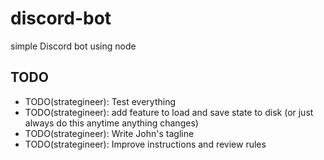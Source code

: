 # discord-bot
simple Discord bot using node

## TODO
- TODO(strategineer): Test everything
- TODO(strategineer): add feature to load and save state to disk (or just always do this anytime anything changes)
- TODO(strategineer): Write John's tagline
- TODO(strategineer): Improve instructions and review rules
